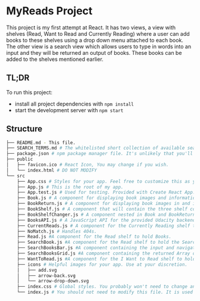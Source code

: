 # MyReads Project

This project is my first attempt at React. It has two views, a view with shelves (Read, Want to Read and Currently Reading) where a user can add books to these shelves using a drop down menu attached to each book. The other view is a search view which allows users to type in words into an input and they will be returned an output of books. These books can be added to the shelves mentioned earlier.

## TL;DR

To run this project:

* install all project dependencies with `npm install`
* start the development server with `npm start`

## Structure
```bash
├── README.md - This file.
├── SEARCH_TERMS.md # The whitelisted short collection of available search terms for you to use with your app.
├── package.json # npm package manager file. It's unlikely that you'll need to modify this.
├── public
│   ├── favicon.ico # React Icon, You may change if you wish.
│   └── index.html # DO NOT MODIFY
└── src
    ├── App.css # Styles for your app. Feel free to customize this as you desire.
    ├── App.js # This is the root of my app. 
    ├── App.test.js # Used for testing. Provided with Create React App. Testing is encouraged, but not required.
    ├── Book.js # A component for displaying book images and information in shelves.
    ├── BookReturn.js # A component for displaying book images in and information on the search page.
    ├── BookShelf.js # A component that will contain the three shelf components {CurrentlyReading, WantToRead, Read}.
    ├── BookShelfChanger.js # A component nested in Book and BookReturn to allow users to change the shelf that a book is on.
    ├── BooksAPI.js # A JavaScript API for the provided Udacity backend. Instructions for the methods are below.
    ├── CurrentReads.js # A component for the Currently Reading shelf to hold Books.
    ├── NoMatch.js # Handles 404s.
    ├── Read.js #A component for the Read shelf to hold Books.
    ├── SearchBook.js #A component for the Read shelf to hold the SearchBooksBar and SearchBooksGrid components.
    ├── SearchBooksBar.js #A component containing the input and navigation on the search page.
    ├── SearchBooksGrid.js #A component containing the returned Array of books from a search.
    ├── WantToRead.js #A component for the I Want to Read shelf to hold Books.
    ├── icons # Helpful images for your app. Use at your discretion.
    │   ├── add.svg
    │   ├── arrow-back.svg
    │   └── arrow-drop-down.svg
    ├── index.css # Global styles. You probably won't need to change anything here.
    └── index.js # You should not need to modify this file. It is used for DOM rendering only.
```

